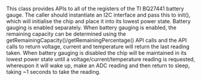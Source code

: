 This class provides APIs to all of the registers of the TI BQ27441 battery gauge.  The caller should instantiate an I2C interface and pass this to init(), which will initialise the chip and place it into its lowest power state.  Battery gauging is enabled separately.  When battery gauging is enabled, the remaining capacity can be determined using the getRemainingCapacity()/getRemainingPercentage() API calls and the API calls to return voltage, current and temperature will return the last reading taken.  When battery gauging is disabled the chip will be maintained in its lowest power state until a voltage/current/temperature reading is requested, whereupon it will wake up, make an ADC reading and then return to sleep, taking ~1 seconds to take the reading.